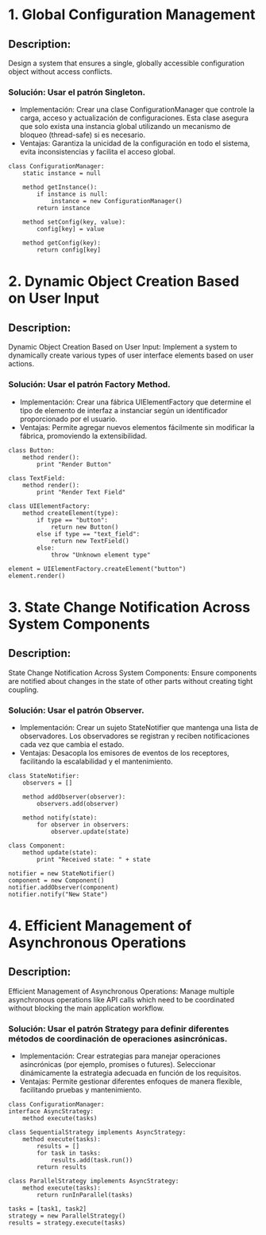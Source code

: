 # 1.  Global Configuration Management
## Description: 
Design a system that ensures a single, globally accessible configuration object without access conflicts.
### Solución: Usar el patrón Singleton.
* Implementación: Crear una clase ConfigurationManager que controle la carga, acceso y actualización de configuraciones. Esta clase asegura que solo exista una instancia global utilizando un mecanismo de bloqueo (thread-safe) si es necesario.
* Ventajas: Garantiza la unicidad de la configuración en todo el sistema, evita inconsistencias y facilita el acceso global.
```
class ConfigurationManager:
    static instance = null

    method getInstance():
        if instance is null:
            instance = new ConfigurationManager()
        return instance

    method setConfig(key, value):
        config[key] = value

    method getConfig(key):
        return config[key]
```
# 2.  Dynamic Object Creation Based on User Input
## Description: 
Dynamic Object Creation Based on User Input: Implement a system to dynamically create various types of user interface elements based on user actions.
### Solución: Usar el patrón Factory Method.
* Implementación: Crear una fábrica UIElementFactory que determine el tipo de elemento de interfaz a instanciar según un identificador proporcionado por el usuario.
* Ventajas: Permite agregar nuevos elementos fácilmente sin modificar la fábrica, promoviendo la extensibilidad.

```
class Button:
    method render():
        print "Render Button"

class TextField:
    method render():
        print "Render Text Field"

class UIElementFactory:
    method createElement(type):
        if type == "button":
            return new Button()
        else if type == "text_field":
            return new TextField()
        else:
            throw "Unknown element type"

element = UIElementFactory.createElement("button")
element.render()
```


# 3.  State Change Notification Across System Components
## Description: 
State Change Notification Across System Components: Ensure components are notified about changes in the state of other parts without creating tight coupling.
### Solución: Usar el patrón Observer.
* Implementación: Crear un sujeto StateNotifier que mantenga una lista de observadores. Los observadores se registran y reciben notificaciones cada vez que cambia el estado.
* Ventajas: Desacopla los emisores de eventos de los receptores, facilitando la escalabilidad y el mantenimiento.

```
class StateNotifier:
    observers = []

    method addObserver(observer):
        observers.add(observer)

    method notify(state):
        for observer in observers:
            observer.update(state)

class Component:
    method update(state):
        print "Received state: " + state

notifier = new StateNotifier()
component = new Component()
notifier.addObserver(component)
notifier.notify("New State")
```

# 4.  Efficient Management of Asynchronous Operations
## Description: 
Efficient Management of Asynchronous Operations: Manage multiple asynchronous operations like API calls which need to be coordinated without blocking the main application workflow.
### Solución: Usar el patrón Strategy para definir diferentes métodos de coordinación de operaciones asincrónicas.
* Implementación: Crear estrategias para manejar operaciones asincrónicas (por ejemplo, promises o futures). Seleccionar dinámicamente la estrategia adecuada en función de los requisitos.
* Ventajas: Permite gestionar diferentes enfoques de manera flexible, facilitando pruebas y mantenimiento.

```
class ConfigurationManager:
interface AsyncStrategy:
    method execute(tasks)

class SequentialStrategy implements AsyncStrategy:
    method execute(tasks):
        results = []
        for task in tasks:
            results.add(task.run())
        return results

class ParallelStrategy implements AsyncStrategy:
    method execute(tasks):
        return runInParallel(tasks)

tasks = [task1, task2]
strategy = new ParallelStrategy()
results = strategy.execute(tasks)
```